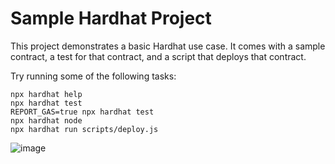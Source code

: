 # Sample Hardhat Project

This project demonstrates a basic Hardhat use case. It comes with a sample contract, a test for that contract, and a script that deploys that contract.

Try running some of the following tasks:

```shell
npx hardhat help
npx hardhat test
REPORT_GAS=true npx hardhat test
npx hardhat node
npx hardhat run scripts/deploy.js
```

![image](https://github.com/Tom047/Staking/assets/99247067/cc4d6313-1b92-46c8-94ea-1cbc3dbd7315)
